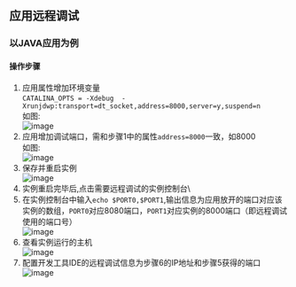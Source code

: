 ## 应用远程调试
### 以JAVA应用为例
#### 操作步骤
1. 应用属性增加环境变量\
```CATALINA_OPTS = -Xdebug  -Xrunjdwp:transport=dt_socket,address=8000,server=y,suspend=n```\
如图:\
![image](/articles/developer/5-/images/debug/env.png)
2. 应用增加调试端口，需和步骤1中的属性```address=8000```一致，如8000\
如图:\
![image](/articles/developer/5-/images/debug/ports.png)
3. 保存并重启实例\
![image](/articles/developer/5-/images/debug/restart.png)
4. 实例重启完毕后,点击需要远程调试的实例控制台\
5. 在实例控制台中输入```echo $PORT0,$PORT1```,输出信息为应用放开的端口对应该实例的数组，```PORT0```对应8080端口，```PORT1```对应实例的8000端口（即远程调试使用的端口号）\
![image](/articles/developer/5-/images/debug/terminal.png)
6. 查看实例运行的主机\
![image](/articles/developer/5-/images/debug/host.png)
7. 配置开发工具IDE的远程调试信息为步骤6的IP地址和步骤5获得的端口\
![image](/articles/developer/5-/images/debug/debug.png)
